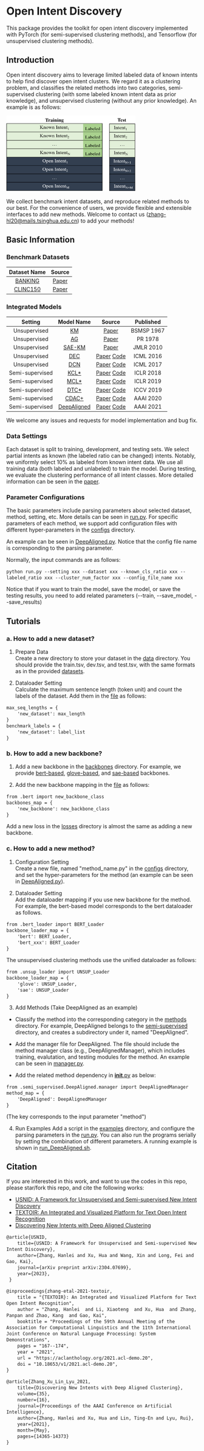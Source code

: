 # Open Intent Discovery

This package provides the toolkit for open intent discovery implemented with PyTorch (for semi-supervised clustering methods), and Tensorflow (for unsupervised clustering methods).

## Introduction

Open intent discovery aims to leverage limited labeled data of known intents to help find discover open intent clusters. We regard it as a clustering problem, and classifies the related methods into two categories, semi-supervised clustering (with some labeled known intent data as prior knowledge), and unsupervised clustering (without any prior knowledge). An example is as follows:

<img src="figs/open_intent_discovery.png" width="340" height = "200">

We collect benchmark intent datasets, and reproduce related methods to our best. For the convenience of users, we provide flexible and extensible interfaces to add new methods. Welcome to contact us (zhang-hl20@mails.tsinghua.edu.cn) to add your methods!

## Basic Information

### Benchmark Datasets
| Dataset Name | Source |
| :---: | :---: |
| [BANKING](../data/banking) | [Paper](https://aclanthology.org/2020.nlp4convai-1.5/) |
| [CLINC150](../data/clinc) | [Paper](https://aclanthology.org/D19-1131/) |

### Integrated Models

| Setting | Model Name | Source | Published |
| :---: | :---: | :---: | :---: |
| Unsupervised | [KM](./examples/run_KM.sh) | [Paper](https://www.cs.cmu.edu/~bhiksha/courses/mlsp.fall2010/class14/macqueen.pdf) | BSMSP 1967 |
| Unsupervised | [AG](./examples/run_AG.sh) | [Paper](https://www.sciencedirect.com/science/article/abs/pii/0031320378900183) | PR 1978 |
| Unsupervised | [SAE-KM](./examples/run_SAE.sh) | [Paper](https://www.jmlr.org/papers/volume11/vincent10a/vincent10a.pdf)  | JMLR 2010|
| Unsupervised | [DEC](./examples/run_DEC.sh) | [Paper](http://proceedings.mlr.press/v48/xieb16.pdf) [Code](https://github.com/piiswrong/dec) | ICML 2016 |
| Unsupervised | [DCN](./examples/run_DCN.sh) | [Paper](http://proceedings.mlr.press/v70/yang17b/yang17b.pdf) [Code](https://github.com/xuyxu/Deep-Clustering-Network) | ICML 2017 |
| Semi-supervised | [KCL*](./examples/run_KCL.sh) | [Paper](https://openreview.net/pdf?id=ByRWCqvT-) [Code](https://github.com/GT-RIPL/L2C) | ICLR 2018 |
| Semi-supervised | [MCL*](./examples/run_MCL.sh) | [Paper](https://openreview.net/pdf?id=SJzR2iRcK7) [Code](https://github.com/GT-RIPL/L2C) | ICLR 2019 |
| Semi-supervised | [DTC*](./examples/run_DTC.sh) | [Paper](https://www.robots.ox.ac.uk/~vgg/research/DTC/files/iccv2019_DTC.pdf) [Code](https://github.com/k-han/DTC) | ICCV 2019 |
| Semi-supervised | [CDAC+](./examples/run_CDACPlus.sh) | [Paper](https://ojs.aaai.org/index.php/AAAI/article/view/6353) [Code](https://github.com/thuiar/CDAC-plus) | AAAI 2020 |
| Semi-supervised | [DeepAligned](./examples/run_DeepAligned.sh) | [Paper](https://ojs.aaai.org/index.php/AAAI/article/view/17689) [Code](https://github.com/thuiar/DeepAligned-Clustering) | AAAI 2021 |


We welcome any issues and requests for model implementation and bug fix. 

### Data Settings

Each dataset is split to training, development, and testing sets. We select partial intents as known (the labeled ratio can be changed) intents. Notably, we uniformly select 10% as labeled from known intent data. We use all training data (both labeled and unlabeled) to train the model. During testing, we evaluate the clustering performance of all intent classes. More detailed information can be seen in the [paper](https://ojs.aaai.org/index.php/AAAI/article/view/17689).

### Parameter Configurations

The basic parameters include parsing parameters about selected dataset, method, setting, etc. More details can be seen in [run.py](./run.py). For specific parameters of each method, we support add configuration files with different hyper-parameters in the [configs](./configs) directory. 

An example can be seen in [DeepAligned.py](./configs/DeepAligned.py). Notice that the config file name is corresponding to the parsing parameter.

Normally, the input commands are as follows:
```
python run.py --setting xxx --dataset xxx --known_cls_ratio xxx --labeled_ratio xxx --cluster_num_factor xxx --config_file_name xxx
```

Notice that if you want to train the model, save the model, or save the testing results, you need to add related parameters (--train, --save_model, --save_results)

## Tutorials
### a. How to add a new dataset? 
1. Prepare Data  
Create a new directory to store your dataset in the [data](../data) directory. You should provide the train.tsv, dev.tsv, and test.tsv, with the same formats as in the provided [datasets](../data/banking).

2. Dataloader Setting  
Calculate the maximum sentence length (token unit) and count the labels of the dataset. Add them in the [file](./configs/__init__.py) as follows:  
```
max_seq_lengths = {
    'new_dataset': max_length
}
benchmark_labels = {
    'new_dataset': label_list
}
```

### b. How to add a new backbone?

1. Add a new backbone in the [backbones](./backbones) directory. For example, we provide [bert-based](./backbones/bert.py), [glove-based](./backbones/glove.py), and [sae-based](./backbones/sae.py) backbones.

2. Add the new backbone mapping in the [file](./backbones/__init__.py) as follows:
```
from .bert import new_backbone_class
backbones_map = {
    'new_backbone': new_backbone_class
}
```
Add a new loss in the [losses](./losses) directory is almost the same as adding a new backbone.

### c. How to add a new method?

1. Configuration Setting   
Create a new file, named "method_name.py" in the [configs](./configs) directory, and set the hyper-parameters for the method (an example can be seen in [DeepAligned.py](./configs/DeepAligned.py)). 

2. Dataloader Setting  
Add the dataloader mapping if you use new backbone for the method. For example, the bert-based model corresponds to the bert dataloader as follows.
```
from .bert_loader import BERT_Loader
backbone_loader_map = {
    'bert': BERT_Loader,
    'bert_xxx': BERT_Loader
}
```
The unsupervised clustering methods use the unified dataloader as follows:
```
from .unsup_loader import UNSUP_Loader
backbone_loader_map = {
    'glove': UNSUP_Loader,
    'sae': UNSUP_Loader
}
```

3. Add Methods  (Take DeepAligned as an example)

- Classify the method into the corresponding category in the [methods](./methods) directory. For example, DeepAligned belongs to the [semi-supervised](./methods/semi_supervised) directory, and creates a subdirectory under it, named "DeepAligned". 

- Add the manager file for DeepAligned. The file should include the method manager class (e.g., DeepAlignedManager), which includes training, evalutation, and testing modules for the method. An example can be seen in [manager.py](./methods/semi_supervised/DeepAligned/manager.py).  

- Add the related method dependency in [__init__.py](./methods/__init__.py) as below:
```
from .semi_supervised.DeepAligned.manager import DeepAlignedManager
method_map = {
    'DeepAligned': DeepAlignedManager
}
```
(The key corresponds to the input parameter "method")

4. Run Examples
Add a script in the [examples](./examples) directory, and configure the parsing parameters in the [run.py](./run.py). You can also run the programs serially by setting the combination of different parameters. A running example is shown in [run_DeepAligned.sh](./examples/run_DeepAligned.sh).

## Citation
If you are interested in this work, and want to use the codes in this repo, please star/fork this repo, and cite the following works:

* [USNID: A Framework for Unsupervised and Semi-supervised New Intent Discovery](https://arxiv.org/abs/2304.07699)
* [TEXTOIR: An Integrated and Visualized Platform for Text Open Intent Recognition](https://aclanthology.org/2021.acl-demo.20/)
* [Discovering New Intents with Deep Aligned Clustering](https://arxiv.org/pdf/2012.08987.pdf)

```
@article{USNID, 
    title={USNID: A Framework for Unsupervised and Semi-supervised New Intent Discovery},  
    author={Zhang, Hanlei and Xu, Hua and Wang, Xin and Long, Fei and Gao, Kai},
    journal={arXiv preprint arXiv:2304.07699},  
    year={2023}, 
 } 
```
```
@inproceedings{zhang-etal-2021-textoir,
    title = "{TEXTOIR}: An Integrated and Visualized Platform for Text Open Intent Recognition",
    author = "Zhang, Hanlei  and Li, Xiaoteng  and Xu, Hua  and Zhang, Panpan and Zhao, Kang  and Gao, Kai",
    booktitle = "Proceedings of the 59th Annual Meeting of the Association for Computational Linguistics and the 11th International Joint Conference on Natural Language Processing: System Demonstrations",
    pages = "167--174",
    year = "2021",
    url = "https://aclanthology.org/2021.acl-demo.20",
    doi = "10.18653/v1/2021.acl-demo.20",
}
```
```
@article{Zhang_Xu_Lin_Lyu_2021, 
    title={Discovering New Intents with Deep Aligned Clustering}, 
    volume={35}, 
    number={16}, 
    journal={Proceedings of the AAAI Conference on Artificial Intelligence}, 
    author={Zhang, Hanlei and Xu, Hua and Lin, Ting-En and Lyu, Rui}, 
    year={2021}, 
    month={May}, 
    pages={14365-14373}
}
```



